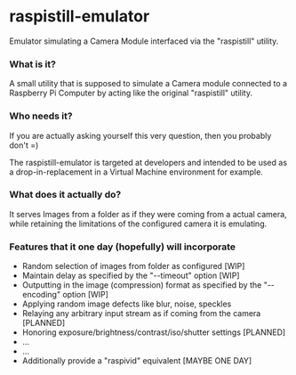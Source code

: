 # raspistill-emulator
Emulator simulating a Camera Module interfaced via the "raspistill" utility.

### What is it?
A small utility that is supposed to simulate a Camera module connected to a Raspberry Pi Computer by acting like the original "raspistill" utility.

### Who needs it? 
If you are actually asking yourself this very question, then you probably don't =)

The raspistill-emulator is targeted at developers and intended to be used as a drop-in-replacement in a Virtual Machine environment for example.

### What does it actually do?
It serves Images from a folder as if they were coming from a actual camera, while retaining the limitations of the configured camera it is emulating.

### Features that it one day (hopefully) will incorporate
 - Random selection of images from folder as configured [WIP]
 - Maintain delay as specified by the "--timeout" option [WIP]
 - Outputting in the image (compression) format as specified by the "--encoding" option [WIP]
 - Applying random image defects like blur, noise, speckles
 - Relaying any arbitrary input stream as if coming from the camera [PLANNED]
 - Honoring exposure/brightness/contrast/iso/shutter settings [PLANNED]
 - ...
 - ...
 - Additionally provide a "raspivid" equivalent [MAYBE ONE DAY]
